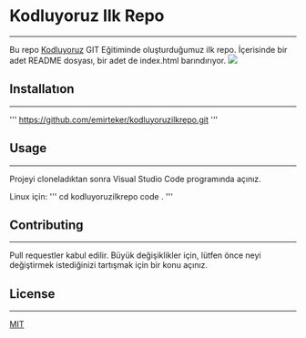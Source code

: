 # Kodluyoruz Ilk Repo

----------------------------------
Bu repo [Kodluyoruz](https://www.kodluyoruz.org) GIT Eğitiminde oluşturduğumuz ilk repo. İçerisinde bir adet README dosyası, bir adet de index.html barındırıyor.
![](https://drive.google.com/file/d/1pF9zNYv7GKv-OxDEUkNwqR8Uc32DyZRl/view?usp=sharing)

## Installatıon

-------------------------------------
'''
https://github.com/emirteker/kodluyoruzilkrepo.git
'''

## Usage

----------------------------------------
Projeyi cloneladıktan sonra Visual Studio Code programında açınız.

Linux için:
'''
cd kodluyoruzilkrepo
code .
'''

## Contributing

------------------------------------------
Pull requestler kabul edilir. Büyük değişiklikler için, lütfen önce neyi değiştirmek istediğinizi tartışmak için bir konu açınız.

## License

---------------------------------------------
[MIT](https://choosealicense.com/licenses/mit/)
